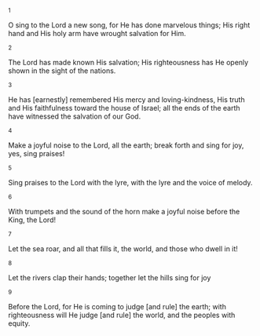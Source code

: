 <sup>1</sup> 

O sing to the Lord a new song, for He has done marvelous things; His right hand and His holy arm have wrought salvation for Him. 

<sup>2</sup> 

The Lord has made known His salvation; His righteousness has He openly shown in the sight of the nations. 

<sup>3</sup> 

He has [earnestly] remembered His mercy and loving-kindness, His truth and His faithfulness toward the house of Israel; all the ends of the earth have witnessed the salvation of our God. 

<sup>4</sup> 

Make a joyful noise to the Lord, all the earth; break forth and sing for joy, yes, sing praises! 

<sup>5</sup> 

Sing praises to the Lord with the lyre, with the lyre and the voice of melody. 

<sup>6</sup> 

With trumpets and the sound of the horn make a joyful noise before the King, the Lord! 

<sup>7</sup> 

Let the sea roar, and all that fills it, the world, and those who dwell in it! 

<sup>8</sup> 

Let the rivers clap their hands; together let the hills sing for joy 

<sup>9</sup> 

Before the Lord, for He is coming to judge [and rule] the earth; with righteousness will He judge [and rule] the world, and the peoples with equity.